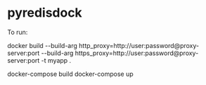 # pyredisdock

To run: 

docker build --build-arg http_proxy=http://user:password@proxy-server:port --build-arg https_proxy=http://user:password@proxy-server:port -t myapp .


docker-compose build
docker-compose up
